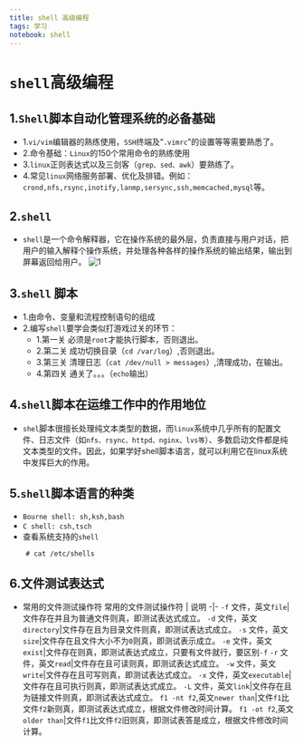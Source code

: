 ```yaml
---
title: shell 高级编程
tags: 学习
notebook: shell
---
```

# `shell`高级编程
## 1.`Shell`脚本自动化管理系统的必备基础
* 1.`vi/vim`编辑器的熟练使用，`SSH`终端及“`.vimrc`”的设置等等需要熟悉了。
* 2.命令基础：`Linux`的150个常用命令的熟练使用
* 3.`linux`正则表达式以及三剑客（`grep、sed、awk`）要熟练了。
* 4.常见`linux`网络服务部署、优化及排错。例如：`crond,nfs,rsync,inotify,lanmp,sersync,ssh,memcached,mysql`等。
  
## 2.`shell`
* `shell`是一个命令解释器，它在操作系统的最外层，负责直接与用户对话，把用户的输入解释个操作系统，并处理各种各样的操作系统的输出结果，输出到屏幕返回给用户。
![1](https://ae01.alicdn.com/kf/H7afbd1b555db4aeb890aa50c230532d58.png)

## 3.`shell` 脚本
* 1.由命令、变量和流程控制语句的组成
* 2.编写`shell`要学会类似打游戏过关的环节：
  * 1.第一关 必须是`root`才能执行脚本，否则退出。
  * 2.第二关 成功切换目录（`cd /var/log`）,否则退出。
  * 3.第三关 清理日志（`cat /dev/null > messages`）,清理成功，在输出。
  * 4.第四关 通关了。。。（`echo`输出）
  
## 4.`shell`脚本在运维工作中的作用地位
* `shel`脚本很擅长处理纯文本类型的数据，而`linux`系统中几乎所有的配置文件、日志文件（如`nfs、rsync、httpd、nginx、lvs等`）、多数启动文件都是纯文本类型的文件。因此，如果学好shell脚本语言，就可以利用它在linux系统中发挥巨大的作用。

## 5.`shell`脚本语言的种类
* `Bourne shell: sh,ksh,bash`
* `C shell: csh,tsch`
* 查看系统支持的`shell`
```shell
    # cat /etc/shells
```

## 6.文件测试表达式
* 常用的文件测试操作符
  常用的文件测试操作符 | 说明
  -|-
  `-f` 文件，英文`file`|文件存在并且为普通文件则真，即测试表达式成立。
  `-d` 文件，英文`directory`|文件存在且为目录文件则真，即测试表达式成立。
  `-s` 文件，英文`size`|文件存在且文件大小不为`0`则真，即测试表示成立。
  `-e` 文件，英文`exist`|文件存在则真，即测试表达式成立，只要有文件就行，要区别`-f`
  `-r` 文件，英文`read`|文件存在且可读则真，即测试表达式成立。
  `-w` 文件，英文`write`|文件存在且可写则真，即测试表达式成立。
  `-x` 文件，英文`executable`|文件存在且可执行则真，即测试表达式成立。
  `-L` 文件，英文`link`|文件存在且为链接文件则真，即测试表达式成立。
  `f1 -nt f2`,英文`newer than`|文件`f1`比文件`f2`新则真，即测试表达式成立，根据文件修改时间计算。
  `f1 -ot f2`,英文`older than`|文件`f1`比文件`f2`旧则真，即测试表答是成立，根据文件修改时间计算。